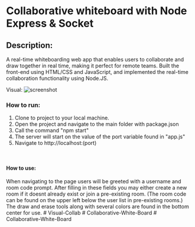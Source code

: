 # Collaborative whiteboard with Node Express & Socket

## Description:
A real-time whiteboarding web app that enables users to collaborate
and draw together in real time, making it perfect for remote teams.
Built the front-end using HTML/CSS and JavaScript, and implemented 
the real-time collaboration functionality using Node.JS.


Visual: ![screenshot](/Public/Assets/screenshot.jpg)


### How to run:
1. Clone to project to your local machine.
2. Open the project and navigate to the main folder with package.json
3. Call the command "npm start"
4. The server will start on the value of the port variable found in "app.js"
5. Navigate to http://localhost:(port)

<br>

#### How to use:
When navigating to the page users will be greeted with a username
and room code prompt. After filling in these fields you may either
create a new room if it doesnt already exist or join a pre-existing 
room. (The room code can be found on the upper left below the user list
in pre-existing rooms.) The draw and erase tools along with several 
colors are found in the bottom center for use.
#   V i s u a l - C o l l a b  
 #   C o l l a b o r a t i v e - W h i t e - B o a r d  
 #   C o l l a b o r a t i v e - W h i t e - B o a r d  
 